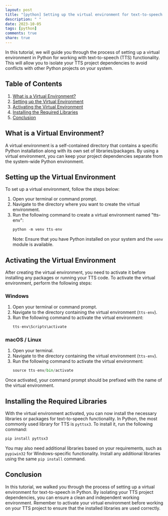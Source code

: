 ```yaml
---
layout: post
title: "[python] Setting up the virtual environment for text-to-speech in Python"
description: " "
date: 2023-10-05
tags: [python]
comments: true
share: true
---
```


In this tutorial, we will guide you through the process of setting up a virtual environment in Python for working with text-to-speech (TTS) functionality. This will allow you to isolate your TTS project dependencies to avoid conflicts with other Python projects on your system.

## Table of Contents
1. [What is a Virtual Environment?](#what-is-a-virtual-environment)
2. [Setting up the Virtual Environment](#setting-up-the-virtual-environment)
3. [Activating the Virtual Environment](#activating-the-virtual-environment)
4. [Installing the Required Libraries](#installing-the-required-libraries)
5. [Conclusion](#conclusion)

## What is a Virtual Environment?
A virtual environment is a self-contained directory that contains a specific Python installation along with its own set of libraries/packages. By using a virtual environment, you can keep your project dependencies separate from the system-wide Python environment.

## Setting up the Virtual Environment
To set up a virtual environment, follow the steps below:

1. Open your terminal or command prompt.
2. Navigate to the directory where you want to create the virtual environment.
3. Run the following command to create a virtual environment named "tts-env":
    ```python
    python -m venv tts-env
    ```
    Note: Ensure that you have Python installed on your system and the `venv` module is available.

## Activating the Virtual Environment
After creating the virtual environment, you need to activate it before installing any packages or running your TTS code. To activate the virtual environment, perform the following steps:

### Windows
1. Open your terminal or command prompt.
2. Navigate to the directory containing the virtual environment (`tts-env`).
3. Run the following command to activate the virtual environment:
    ```python
    tts-env\Scripts\activate
    ```

### macOS / Linux
1. Open your terminal.
2. Navigate to the directory containing the virtual environment (`tts-env`).
3. Run the following command to activate the virtual environment:
    ```python
    source tts-env/bin/activate
    ```

Once activated, your command prompt should be prefixed with the name of the virtual environment.

## Installing the Required Libraries
With the virtual environment activated, you can now install the necessary libraries or packages for text-to-speech functionality. In Python, the most commonly used library for TTS is `pyttsx3`. To install it, run the following command:

```python
pip install pyttsx3
```

You may also need additional libraries based on your requirements, such as `pypiwin32` for Windows-specific functionality. Install any additional libraries using the same `pip install` command.

## Conclusion
In this tutorial, we walked you through the process of setting up a virtual environment for text-to-speech in Python. By isolating your TTS project dependencies, you can ensure a clean and independent working environment. Remember to activate your virtual environment before working on your TTS project to ensure that the installed libraries are used correctly.